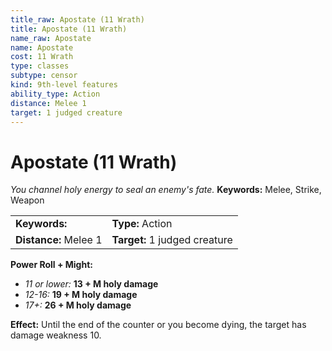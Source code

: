 ```yaml
---
title_raw: Apostate (11 Wrath)
title: Apostate (11 Wrath)
name_raw: Apostate
name: Apostate
cost: 11 Wrath
type: classes
subtype: censor
kind: 9th-level features
ability_type: Action
distance: Melee 1
target: 1 judged creature
---
```


# Apostate (11 Wrath)

*You channel holy energy to seal an enemy's fate.* **Keywords:** Melee, Strike, Weapon

|                       |                               |
| :-------------------- | :---------------------------- |
| **Keywords:**         | **Type:** Action              |
| **Distance:** Melee 1 | **Target:** 1 judged creature |

**Power Roll + Might:**

- *11 or lower:* **13 + M holy damage**
- *12-16:* **19 + M holy damage**
- *17+:* **26 + M holy damage**

**Effect:** Until the end of the counter or you become dying, the target has damage weakness 10.
